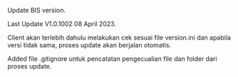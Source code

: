 Update BIS version.

Last Update V1.0.1002 08 April 2023.

Client akan terlebih dahulu melakukan cek sesuai file version.ini dan apabila versi tidak sama, proses update akan berjalan otomatis.

Added file .gitignore untuk pencatatan pengecualian file dan folder dari proses update.

